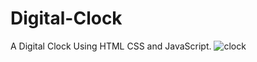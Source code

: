 # Digital-Clock
A Digital Clock Using HTML CSS and JavaScript.
![clock](https://github.com/shailesh-butter/Digital-Clock/assets/139483504/ccab3636-be30-4967-b97d-9690725b6762)

